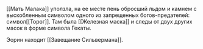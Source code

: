 
[[Мать Малака]] уползла, на ее месте пень обросший льдом и камнем с выскобленным символом одного из запрещенных богов-предателей: символ[[Торог]]. Там была [[Железная маска]] и следы от двух других масок в форме символа Гекаты.

Эорин находит [[Завещание Сильвермана]].

